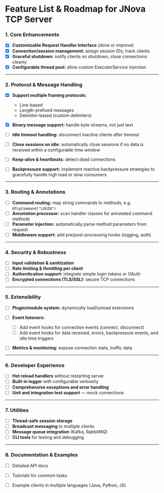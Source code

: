 # Feature List & Roadmap for JNova TCP Server

### 1. **Core Enhancements**

* [x] **Customizable Request Handler Interface** (done or improve)
* [X] **Connection/session management:** assign session IDs, track clients
* [x] **Graceful shutdown:** notify clients on shutdown, close connections cleanly
* [x] **Configurable thread pool:** allow custom ExecutorService injection

---

### 2. **Protocol & Message Handling**

* [x] **Support multiple framing protocols:**

  * Line-based
  * Length-prefixed messages
  * Delimiter-based (custom delimiters)
* [x] **Binary message support:** handle byte streams, not just text
* [ ] **Idle timeout handling:** disconnect inactive clients after timeout

* [ ] **Close sessions on idle:** automatically close sessions if no data is received within a configurable time window
* [ ] **Keep-alive & heartbeats:** detect dead connections
* [ ] **Backpressure support:** implement reactive backpressure strategies to gracefully handle high load or slow consumers

---

### 3. **Routing & Annotations**

* [ ] **Command routing:** map string commands to methods, e.g. `@TcpCommand("LOGIN")`
* [ ] **Annotation processor:** scan handler classes for annotated command methods
* [ ] **Parameter injection:** automatically parse method parameters from request
* [ ] **Middleware support:** add pre/post-processing hooks (logging, auth)

---

### 4. **Security & Robustness**

* [ ] **Input validation & sanitization**
* [ ] **Rate limiting & throttling per client**
* [ ] **Authentication support:** integrate simple login tokens or OAuth
* [ ] **Encrypted connections (TLS/SSL):** secure TCP connections

---

### 5. **Extensibility**

* [ ] **Plugin/module system:** dynamically load/unload extensions
* [ ] **Event listeners:**

  * [ ] Add event hooks for connection events (connect, disconnect)
  * [ ] Add event hooks for data received, errors, backpressure events, and idle time triggers
* [ ] **Metrics & monitoring:** expose connection stats, traffic data

---

### 6. **Developer Experience**

* [ ] **Hot reload handlers** without restarting server
* [ ] **Built-in logger** with configurable verbosity
* [ ] **Comprehensive exceptions and error handling**
* [ ] **Unit and integration test support** — mock connections

---

### 7. **Utilities**

* [ ] **Thread-safe session storage**
* [ ] **Broadcast messaging** to multiple clients
* [ ] **Message queue integration** (Kafka, RabbitMQ)
* [ ] **CLI tools** for testing and debugging

---

### 8. **Documentation & Examples**

* [ ] Detailed API docs
* [ ] Tutorials for common tasks
* [ ] Example clients in multiple languages (Java, Python, JS)

